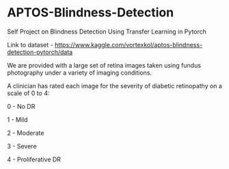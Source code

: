 # APTOS-Blindness-Detection
Self Project on Blindness Detection Using Transfer Learning in Pytorch

Link to dataset - <href>https://www.kaggle.com/vortexkol/aptos-blindness-detection-pytorch/data</href>

We are provided with a large set of retina images taken using fundus photography under a variety of imaging conditions.

A clinician has rated each image for the severity of diabetic retinopathy on a scale of 0 to 4:

0 - No DR

1 - Mild

2 - Moderate

3 - Severe

4 - Proliferative DR
